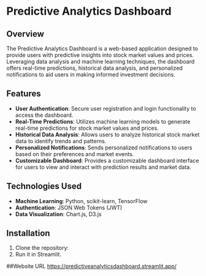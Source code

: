 # Predictive Analytics Dashboard

## Overview
The Predictive Analytics Dashboard is a web-based application designed to provide users with predictive insights into stock market values and prices. Leveraging data analysis and machine learning techniques, the dashboard offers real-time predictions, historical data analysis, and personalized notifications to aid users in making informed investment decisions.

## Features
- **User Authentication**: Secure user registration and login functionality to access the dashboard.
- **Real-Time Predictions**: Utilizes machine learning models to generate real-time predictions for stock market values and prices.
- **Historical Data Analysis**: Allows users to analyze historical stock market data to identify trends and patterns.
- **Personalized Notifications**: Sends personalized notifications to users based on their preferences and market events.
- **Customizable Dashboard**: Provides a customizable dashboard interface for users to view and interact with prediction results and market data.

## Technologies Used
- **Machine Learning**: Python, scikit-learn, TensorFlow
- **Authentication**: JSON Web Tokens (JWT)
- **Data Visualization**: Chart.js, D3.js

## Installation
1. Clone the repository:
2. Run it in Streamlit.

##Website URL
https://predictiveanalyticsdashboard.streamlit.app/
